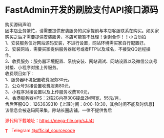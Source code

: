# FastAdmin开发的刷脸支付API接口源码

购买源码声明<br>因本店业务繁忙，请需要提供安装服务的买家提前与本店客服联系在购买。如买家购买之后才需要提供安装服务，本店可能暂不处理！谢谢合作！！小白勿拍<br>1、安装服务仅对网站源码安装，不进行设置，网站环境需买家自行配置好。<br>2、安装网站，需要买家提供服务器账号或者FTP以及域名，不接受QQ远程操作。<br>3、收费服务：服务器环境配置、系统安装、网站调试、网站设置以及微信公众号对接、小程序对接上传服务。<br>收费项目如下：<br>1、服务器环境配置收费服务30元，<br>2、公众号对接设置收费服务80元，<br>3、小程序对接设置以及上传服务收费100元，<br>4、香港服务器VPS：2核2G内存30G硬盘2M带宽，55元/月，<br>售后客服QQ：1263639310【上班时间：8:00-18:30，其余时间不能及时信息】<br>该信息会被送码网采集，除站长圈店铺，一律不提供售后<br>


<p style="color: red;">源代码下载地址：<a href="https://mega-file.org/sJJ4t" style="color: red;">https://mega-file.org/sJJ4t</a></p><p style="color: red;"><img src="https://cdn-icons-png.flaticon.com/512/2111/2111646.png" alt="Telegram Icon" style="width: 16px; vertical-align: middle; margin-right: 5px;">Telegram:<a href="https://t.me/official_sourcecode" style="color: red;">@official_sourcecode</a></p>